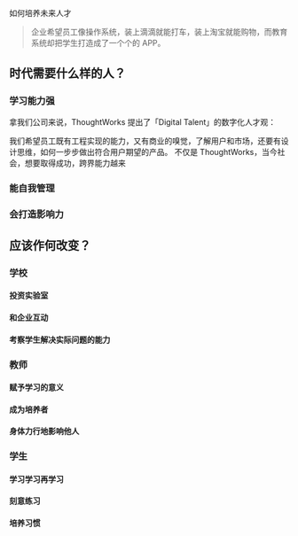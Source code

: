 如何培养未来人才

>企业希望员工像操作系统，装上滴滴就能打车，装上淘宝就能购物，而教育系统却把学生打造成了一个个的 APP。

## 时代需要什么样的人？
### 学习能力强
拿我们公司来说，ThoughtWorks 提出了「Digital Talent」的数字化人才观：

我们希望员工既有工程实现的能力，又有商业的嗅觉，了解用户和市场，还要有设计思维，如何一步步做出符合用户期望的产品。
不仅是 ThoughtWorks，当今社会，想要取得成功，跨界能力越来

### 能自我管理
### 会打造影响力

## 应该作何改变？
### 学校
#### 投资实验室
#### 和企业互动
#### 考察学生解决实际问题的能力

### 教师
#### 赋予学习的意义
#### 成为培养者
#### 身体力行地影响他人

### 学生
#### 学习学习再学习
#### 刻意练习
#### 培养习惯